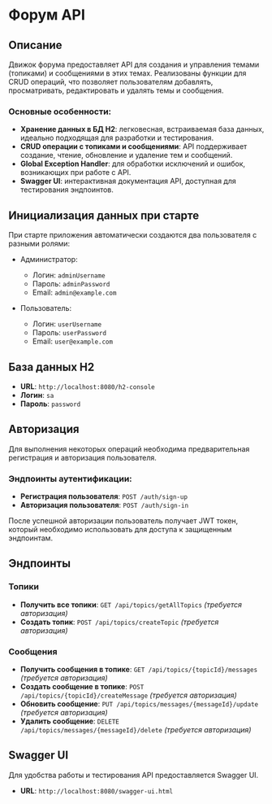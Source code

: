 # Форум API

## Описание

Движок форума предоставляет API для создания и управления темами (топиками) и сообщениями в этих темах. Реализованы функции для CRUD операций, что позволяет пользователям добавлять, просматривать, редактировать и удалять темы и сообщения. 

### Основные особенности:
- **Хранение данных в БД H2**: легковесная, встраиваемая база данных, идеально подходящая для разработки и тестирования.
- **CRUD операции с топиками и сообщениями**: API поддерживает создание, чтение, обновление и удаление тем и сообщений.
- **Global Exception Handler**: для обработки исключений и ошибок, возникающих при работе с API.
- **Swagger UI**: интерактивная документация API, доступная для тестирования эндпоинтов.

## Инициализация данных при старте

При старте приложения автоматически создаются два пользователя с разными ролями:

- Администратор:
  - Логин: `adminUsername`
  - Пароль: `adminPassword`
  - Email: `admin@example.com`

- Пользователь:
  - Логин: `userUsername`
  - Пароль: `userPassword`
  - Email: `user@example.com`

## База данных H2

- **URL**: `http://localhost:8080/h2-console`
- **Логин**: `sa`
- **Пароль**: `password`

## Авторизация

Для выполнения некоторых операций необходима предварительная регистрация и авторизация пользователя.

### Эндпоинты аутентификации:
- **Регистрация пользователя**: `POST /auth/sign-up`
- **Авторизация пользователя**: `POST /auth/sign-in`

После успешной авторизации пользователь получает JWT токен, который необходимо использовать для доступа к защищенным эндпоинтам.

## Эндпоинты

### Топики
- **Получить все топики**: `GET /api/topics/getAllTopics` *(требуется авторизация)*
- **Создать топик**: `POST /api/topics/createTopic` *(требуется авторизация)*

### Сообщения
- **Получить сообщения в топике**: `GET /api/topics/{topicId}/messages` *(требуется авторизация)*
- **Создать сообщение в топике**: `POST /api/topics/{topicId}/createMessage` *(требуется авторизация)*
- **Обновить сообщение**: `PUT /api/topics/messages/{messageId}/update` *(требуется авторизация)*
- **Удалить сообщение**: `DELETE /api/topics/messages/{messageId}/delete` *(требуется авторизация)*

## Swagger UI

Для удобства работы и тестирования API предоставляется Swagger UI.

- **URL**: `http://localhost:8080/swagger-ui.html`
